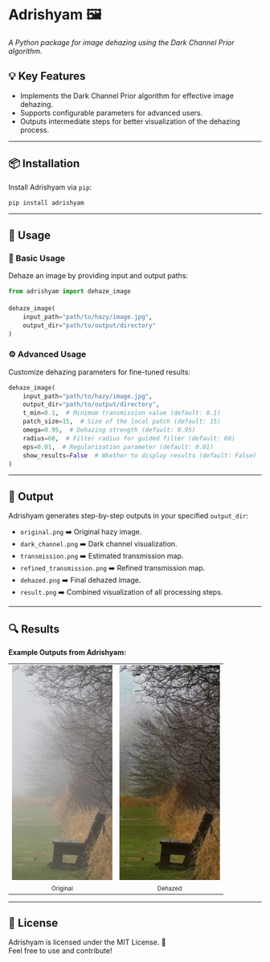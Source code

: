 # Adrishyam 🖼️  
_A Python package for image dehazing using the Dark Channel Prior algorithm._

## 💡 Key Features  
- Implements the Dark Channel Prior algorithm for effective image dehazing.  
- Supports configurable parameters for advanced users.   
- Outputs intermediate steps for better visualization of the dehazing process.  

---

## 📦 Installation  

Install Adrishyam via `pip`:  

```bash
pip install adrishyam
```

---

## 🚀 Usage  

### 🔧 Basic Usage  
Dehaze an image by providing input and output paths:  

```python
from adrishyam import dehaze_image

dehaze_image(
    input_path="path/to/hazy/image.jpg",
    output_dir="path/to/output/directory"
)
```

### ⚙️ Advanced Usage  
Customize dehazing parameters for fine-tuned results:  

```python
dehaze_image(
    input_path="path/to/hazy/image.jpg",
    output_dir="path/to/output/directory",
    t_min=0.1,  # Minimum transmission value (default: 0.1)
    patch_size=15,  # Size of the local patch (default: 15)
    omega=0.95,  # Dehazing strength (default: 0.95)
    radius=60,  # Filter radius for guided filter (default: 60)
    eps=0.01,  # Regularization parameter (default: 0.01)
    show_results=False  # Whether to display results (default: False)
)
```

---

## 📂 Output  

Adrishyam generates step-by-step outputs in your specified `output_dir`:  
- `original.png` ➡️ Original hazy image.  
- `dark_channel.png` ➡️ Dark channel visualization.  
- `transmission.png` ➡️ Estimated transmission map.  
- `refined_transmission.png` ➡️ Refined transmission map.  
- `dehazed.png` ➡️ Final dehazed image.  
- `result.png` ➡️ Combined visualization of all processing steps.  

---

## 🔍 Results  
**Example Outputs from Adrishyam:**  

<table> <tr> <td align="center"> <img src="images/bench_original.png" alt="Original Hazy Image" width="200"/><br> <sub>Original</sub> </td> <td align="center"> <img src="images/bench_dehazed.png" alt="Dehazed Image" width="200"/><br> <sub>Dehazed</sub> </td> </tr> </table>

---

## 📜 License  

Adrishyam is licensed under the MIT License. 📝  
Feel free to use and contribute!